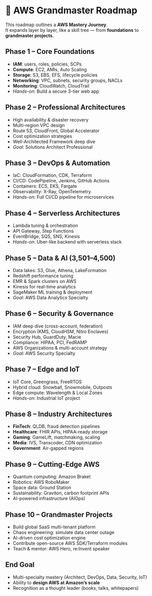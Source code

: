 # 🌌 AWS Grandmaster Roadmap

This roadmap outlines a **AWS Mastery Journey**.  
It expands layer by layer, like a skill tree — from **foundations** to **grandmaster projects**.



##  Phase 1 – Core Foundations 
- **IAM**: users, roles, policies, SCPs  
- **Compute**: EC2, AMIs, Auto Scaling  
- **Storage**: S3, EBS, EFS, lifecycle policies  
- **Networking**: VPC, subnets, security groups, NACLs  
- **Monitoring**: CloudWatch, CloudTrail  
- *Hands-on*: Build a secure 3-tier web app  



## Phase 2 – Professional Architectures 
- High availability & disaster recovery  
- Multi-region VPC design  
- Route 53, CloudFront, Global Accelerator  
- Cost optimization strategies  
- Well-Architected Framework deep dive  
- *Goal*: Solutions Architect Professional  



## Phase 3 – DevOps & Automation 
- IaC: CloudFormation, CDK, Terraform  
- CI/CD: CodePipeline, Jenkins, GitHub Actions  
- Containers: ECS, EKS, Fargate  
- Observability: X-Ray, OpenTelemetry  
- *Hands-on*: Full CI/CD pipeline for microservices  



## Phase 4 – Serverless Architectures 
- Lambda tuning & orchestration  
- API Gateway, Step Functions  
- EventBridge, SQS, SNS, Kinesis  
- *Hands-on*: Uber-like backend with serverless stack  



## Phase 5 – Data & AI (3,501–4,500)
- Data lakes: S3, Glue, Athena, LakeFormation  
- Redshift performance tuning  
- EMR & Spark clusters on AWS  
- Kinesis for real-time analytics  
- SageMaker ML training & deployment  
- *Goal*: AWS Data Analytics Specialty  



##  Phase 6 – Security & Governance 
- IAM deep dive (cross-account, federation)  
- Encryption (KMS, CloudHSM, Nitro Enclaves)  
- Security Hub, GuardDuty, Macie  
- Compliance: HIPAA, PCI, FedRAMP  
- AWS Organizations & multi-account strategy  
- *Goal*: AWS Security Specialty  



##  Phase 7 – Edge and IoT
- IoT Core, Greengrass, FreeRTOS  
- Hybrid cloud: Snowball, Snowmobile, Outposts  
- Edge compute: Wavelength & Local Zones  
- *Hands-on*: Industrial IoT project  



##  Phase 8 – Industry Architectures 
- **FinTech**: QLDB, fraud detection pipelines  
- **Healthcare**: FHIR APIs, HIPAA-ready storage  
- **Gaming**: GameLift, matchmaking, scaling  
- **Media**: IVS, Transcoder, CDN optimization  
- **Government**: Air-gapped regions  



##  Phase 9 – Cutting-Edge AWS 
- Quantum computing: Amazon Braket  
- Robotics: AWS RoboMaker  
- Space data: Ground Station  
- Sustainability: Graviton, carbon footprint APIs  
- AI-powered infrastructure (AIOps)  



##  Phase 10 – Grandmaster Projects 
- Build global SaaS multi-tenant platform  
- Chaos engineering: simulate data center outage  
- AI-driven cost optimization engine  
- Contribute open-source AWS SDK/Terraform modules  
- Teach & mentor: AWS Hero, re:Invent speaker  



##  End Goal
- Multi-specialty mastery (Architect, DevOps, Data, Security, IoT)  
- Ability to **design AWS at Amazon’s scale**  
- Recognition as a thought leader (books, talks, whitepapers)  


